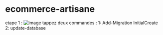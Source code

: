 # ecommerce-artisane

etape 1 :
![image](https://user-images.githubusercontent.com/83376265/201870758-f31dc0c0-d679-4df5-a5c9-aac94b34c863.png)
tappez deux commandes :
1: Add-Migration InitialCreate
2: update-database
